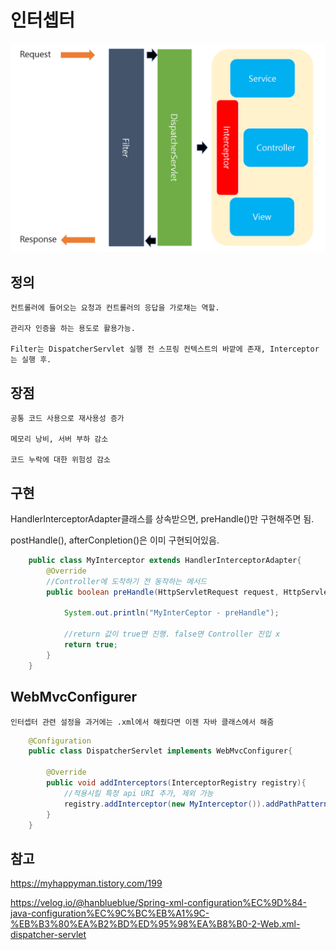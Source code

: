 # 인터셉터

![interceptor](../images/Spring/interceptor.png)

## 정의

    컨트롤러에 들어오는 요청과 컨트롤러의 응답을 가로채는 역할.

    관리자 인증을 하는 용도로 활용가능.

    Filter는 DispatcherServlet 실행 전 스프링 컨텍스트의 바깥에 존재, Interceptor는 실행 후.

## 장점 

    공통 코드 사용으로 재사용성 증가

    메모리 낭비, 서버 부하 감소

    코드 누락에 대한 위험성 감소

##  구현

HandlerInterceptorAdapter클래스를 상속받으면, preHandle()만 구현해주면 됨.

postHandle(), afterConpletion()은 이미 구현되어있음.

```java
    public class MyInterceptor extends HandlerInterceptorAdapter{
        @Override
        //Controller에 도착하기 전 동작하는 메서드
        public boolean preHandle(HttpServletRequest request, HttpServletResponse response, Object handler) throws Exception{
            
            System.out.println("MyInterCeptor - preHandle");
		    
            //return 값이 true면 진행. false면 Controller 진입 x
            return true; 
        }
    }

```

## WebMvcConfigurer

    인터셉터 관련 설정을 과거에는 .xml에서 해줬다면 이젠 자바 클래스에서 해줌

```java
    @Configuration
    public class DispatcherServlet implements WebMvcConfigurer{

        @Override
        public void addInterceptors(InterceptorRegistry registry){
            //적용시킬 특정 api URI 추가, 제외 가능
            registry.addInterceptor(new MyInterceptor()).addPathPatterns("/api/board").excludePatterns("/css");
        }
    }
```

## 참고

https://myhappyman.tistory.com/199

https://velog.io/@hanblueblue/Spring-xml-configuration%EC%9D%84-java-configuration%EC%9C%BC%EB%A1%9C-%EB%B3%80%EA%B2%BD%ED%95%98%EA%B8%B0-2-Web.xml-dispatcher-servlet